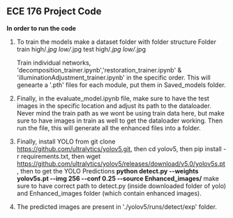 ## ECE 176 Project Code
**In order to run the code**
1) To train the models make a dataset folder with folder structure
    Folder
        train
            high/*.jpg
            low/*.jpg
        test
            high/*.jpg
            low/*.jpg
    
    Train individual networks, 'decomposition_trainer.ipynb','restoration_trainer.ipynb' & 'illuminationAdjustment_trainer.ipynb' in the specific order. This will genearte a '.pth' files for each module, put them in Saved_models folder.

3) Finally, in the evaluate_model.ipynb file, make sure to have the test images in the specific location and adjust its path to the dataloader. Never mind the train path as we wont be using train data here, but make sure to have images in train as well to get the dataloader working. Then run the file, this will generate all the enhanced files into a folder.
4) Finally, install YOLO from git clone https://github.com/ultralytics/yolov5.git, 
then cd yolov5, 
then pip install -r requirements.txt, 
then wget https://github.com/ultralytics/yolov5/releases/download/v5.0/yolov5s.pt, 
then to get the YOLO Predictions **python detect.py --weights yolov5s.pt --img 256 --conf 0.25 --source Enhanced_images/** make sure to have correct path to detect.py (inside downloaded folder of yolo) and Enhanced_images folder (which contain enhanced images).
5) The predicted images are present in './yolov5/runs/detect/exp' folder. 

